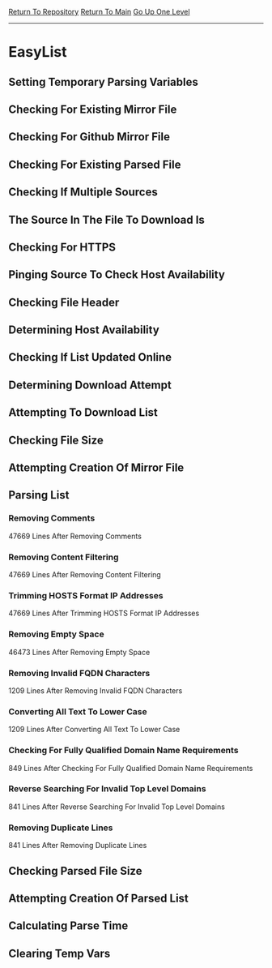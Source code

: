 [Return To Repository](https://github.com/deathbybandaid/piholeparser/)
[Return To Main](https://github.com/deathbybandaid/piholeparser/blob/master/RecentRunLogs/Mainlog.md)
[Go Up One Level](https://github.com/deathbybandaid/piholeparser/blob/master/RecentRunLogs/TopLevelScripts/30-Processing-External-Blacklists.md)
____________________________________
# EasyList
## Setting Temporary Parsing Variables
## Checking For Existing Mirror File
## Checking For Github Mirror File
## Checking For Existing Parsed File
## Checking If Multiple Sources
## The Source In The File To Download Is
## Checking For HTTPS
## Pinging Source To Check Host Availability
## Checking File Header
## Determining Host Availability
## Checking If List Updated Online
## Determining Download Attempt
## Attempting To Download List
## Checking File Size
## Attempting Creation Of Mirror File
## Parsing List
### Removing Comments
47669 Lines After Removing Comments
### Removing Content Filtering
47669 Lines After Removing Content Filtering
### Trimming HOSTS Format IP Addresses
47669 Lines After Trimming HOSTS Format IP Addresses
### Removing Empty Space
46473 Lines After Removing Empty Space
### Removing Invalid FQDN Characters
1209 Lines After Removing Invalid FQDN Characters
### Converting All Text To Lower Case
1209 Lines After Converting All Text To Lower Case
### Checking For Fully Qualified Domain Name Requirements
849 Lines After Checking For Fully Qualified Domain Name Requirements
### Reverse Searching For Invalid Top Level Domains
841 Lines After Reverse Searching For Invalid Top Level Domains
### Removing Duplicate Lines
841 Lines After Removing Duplicate Lines
## Checking Parsed File Size
## Attempting Creation Of Parsed List
## Calculating Parse Time
## Clearing Temp Vars
